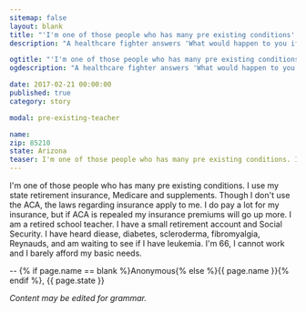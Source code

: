 ```yaml
---
sitemap: false
layout: blank
title: "'I'm one of those people who has many pre existing conditions' | F4H"
description: "A healthcare fighter answers 'What would happen to you if the ACA was repealed? What your health insurance coverage was like before versus after the ACA was passed?'"

ogtitle: "'I'm one of those people who has many pre existing conditions' | F4H"
ogdescription: "A healthcare fighter answers 'What would happen to you if the ACA was repealed? What your health insurance coverage was like before versus after the ACA was passed?'"

date: 2017-02-21 00:00:00
published: true
category: story

modal: pre-existing-teacher

name: 
zip: 85210
state: Arizona
teaser: I'm one of those people who has many pre existing conditions. I'm 66, I cannot work, and I barely afford my basic needs.
---
```


I'm one of those people who has many pre existing conditions. I use my state retirement insurance, Medicare and supplements. Though I don't use the ACA, the laws regarding insurance apply to me. I do pay a lot for my insurance, but if ACA is repealed my insurance premiums will go up more. I am a retired school teacher. I have a small retirement account and Social Security. I have heard diease, diabetes, scleroderma, fibromyalgia, Reynauds, and am waiting to see if I have leukemia. I'm 66, I cannot work and I barely afford my basic needs.

-- {% if page.name == blank %}Anonymous{% else %}{{ page.name }}{% endif %}, {{ page.state }}

*Content may be edited for grammar.*